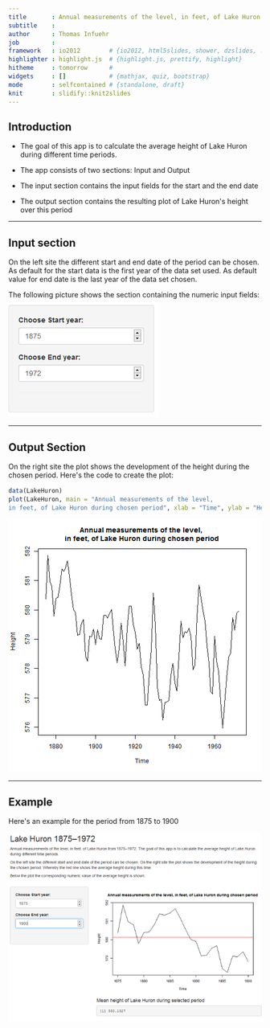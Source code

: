 ```yaml
---
title       : Annual measurements of the level, in feet, of Lake Huron 1875 to 1972
subtitle    : 
author      : Thomas Infuehr
job         : 
framework   : io2012        # {io2012, html5slides, shower, dzslides, ...}
highlighter : highlight.js  # {highlight.js, prettify, highlight}
hitheme     : tomorrow      # 
widgets     : []            # {mathjax, quiz, bootstrap}
mode        : selfcontained # {standalone, draft}
knit        : slidify::knit2slides
---
```



## Introduction



 - The goal of this app is to calculate the average height of Lake Huron during different time periods.
 
 - The app consists of two sections: Input and Output
 
 - The input section contains the input fields for the start and the end date
 
 - The output section contains the resulting plot of Lake Huron's height over this period

--- 

## Input section

  On the left site the different start and end date of the period can be chosen. As default for the start data
  is the first year of the data set used. As default value for end date is the last year of the data set chosen.
  
  The following picture shows the section containing the numeric input fields:
  ![image](./assets/img/left_side.png)

--- 

## Output Section
On the right site the plot shows the development of the height during the chosen period. 
Here's the code to create the plot:

```r
data(LakeHuron)
plot(LakeHuron, main = "Annual measurements of the level, 
in feet, of Lake Huron during chosen period", xlab = "Time", ylab = "Height")
```

![plot of chunk unnamed-chunk-1](assets/fig/unnamed-chunk-1-1.png)

--- 

## Example

Here's an example for the period from 1875 to 1900

![image](./assets/img/example.png)




